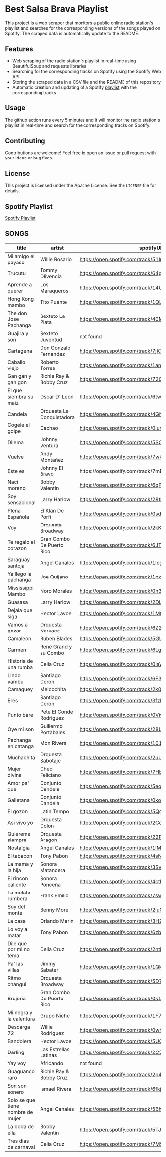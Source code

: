 # Best Salsa Brava Playlist

This project is a web scraper that monitors a public online radio station's playlist and searches for the corresponding versions of the songs played on Spotify.
The scraped data is automatically update to the README.

## Features

- Web scraping of the radio station's playlist in real-time using BeautifulSoup and requests libraries
- Searching for the corresponding tracks on Spotify using the Spotify Web API
- Storing the scraped data in a CSV file and the README of this repository
- Automatic creation and updating of a Spotify [playlist](https://open.spotify.com/playlist/2FVMIqoBJZvgR0kZKCD4jP?si=34f61e34db3248fd) with the corresponding tracks

## Usage

The github action runs every 5 minutes and it will monitor the radio station's playlist in real-time and search for the corresponding tracks on Spotify.

## Contributing

Contributions are welcome! Feel free to open an issue or pull request with your ideas or bug fixes.

## License

This project is licensed under the Apache License. See the `LICENSE` file for details.

## Spotify Playlist

[Spotify Playlist](https://open.spotify.com/playlist/2FVMIqoBJZvgR0kZKCD4jP?si=34f61e34db3248fd)

## SONGS

| title                             | artist                    | spotifyURL                                            |
| --------------------------------- | ------------------------- | ----------------------------------------------------- |
| Mi amigo el payaso                | Willie Rosario            | https://open.spotify.com/track/51InsKGmox8AzUOnTygpTa |
| Trucutu                           | Tommy Olivencia           | https://open.spotify.com/track/64g9DmjfX5oZ2MZ3Dnv5oY |
| Aprende a querer                  | Los Maraqueros            | https://open.spotify.com/track/14Ud5MkZ545vb2KXz9fZXW |
| Hong Kong mambo                   | Tito Puente               | https://open.spotify.com/track/1QLC5yG0vyDMXsShhpsGsX |
| The don Jose Pachanga             | Sexteto La Plata          | https://open.spotify.com/track/40MtH3JlTVMUlWX6y9zmct |
| Guajira y son                     | Sexteto Juventud          | not found                                             |
| Cartagena                         | Don Gonzalo Fernandez     | https://open.spotify.com/track/7jK38ByRpsWyveWkzRgA2i |
| Caballo viejo                     | Roberto Torres            | https://open.spotify.com/track/1anvIYY3hAtLL72lJA5z44 |
| Gan gan y gan gon                 | Richie Ray & Bobby Cruz   | https://open.spotify.com/track/720YcfJfcMrRgn42LCdZZt |
| El que siembra su maiz            | Oscar D' Leon             | https://open.spotify.com/track/6twkbk7nborAviztg3eTH9 |
| Candela                           | Orquesta La Conquistadora | https://open.spotify.com/track/4GNdG2GTECFQb3ybkbgSnh |
| Cogele el golpe                   | Cachao                    | https://open.spotify.com/track/0lunMiZlsZ7U854GvHMyVZ |
| Dilema                            | Johnny Ventura            | https://open.spotify.com/track/5SOpWUw80uaYgOBCOjuY0V |
| Vuelve                            | Andy Montañez             | https://open.spotify.com/track/7wk0sxpcNrjY448B6uizAJ |
| Este es                           | Johnny El Bravo           | https://open.spotify.com/track/7mBzEoM1uUwWIN2SMkwck5 |
| Naci moreno                       | Bobby Valentin            | https://open.spotify.com/track/6qPJyX7IRJ4aFuUDGIX3lg |
| Soy sensacional                   | Larry Harlow              | https://open.spotify.com/track/28tIwbYX1oh1NVZeaWfMJq |
| Plena Española                    | El Klan De Porfi          | https://open.spotify.com/track/0sdccC61RQDVHTRYVrB5LA |
| Voy                               | Orquesta Broadway         | https://open.spotify.com/track/2kKs7ZiMucAcIrB55roU46 |
| Te regalo el corazon              | Gran Combo De Puerto Rico | https://open.spotify.com/track/6JTuTBQwY6SwCx0HzdZVjV |
| Saraguay santoja                  | Angel Canales             | https://open.spotify.com/track/1lcgnuJJrwJOmqLRwBkGCu |
| Ya llego la pachanga              | Joe Quijano               | https://open.spotify.com/track/1pxv6O4wEwQhZh0t3NuxHf |
| Mississippi Mambo                 | Noro Morales              | https://open.spotify.com/track/0n3umry97115V9PO2K6JrV |
| Guasasa                           | Larry Harlow              | https://open.spotify.com/track/2DLUhOws1KOlkFdJOIwlol |
| Dejala que siga                   | Hector Lavoe              | https://open.spotify.com/track/1M97ayCQqyCCsiSs2OIBb9 |
| Vamos a gozar                     | Orquesta Narvaez          | https://open.spotify.com/track/6Z2ymct2GGcKoOiqfdms2S |
| Camaleon                          | Ruben Blades              | https://open.spotify.com/track/5GUUC8DAKNooSDKR2cwr38 |
| Carmen                            | Rene Grand y su Combo     | https://open.spotify.com/track/6LgoKL7hkc5WjNyAUh2Bcb |
| Historia de una rumba             | Celia Cruz                | https://open.spotify.com/track/0IaWqdNBmkBZ5814bZmIuJ |
| Lindo yambu                       | Santiago Ceron            | https://open.spotify.com/track/6F3IWzKb8UbwjB0HMxxu5I |
| Camaguey                          | Melcochita                | https://open.spotify.com/track/2k0OwbQJsyDJddUrSXkT32 |
| Eres                              | Santiago Ceron            | https://open.spotify.com/track/3fzHBJL5fBiKVUNXCM1X1F |
| Punto bare                        | Pete El Conde Rodriguez   | https://open.spotify.com/track/0VivChKkS9IhrclpF4du3d |
| Oye mi son                        | Guillermo Portabales      | https://open.spotify.com/track/28LdxtoxqzTF5u9dV2sxuz |
| Pachanga en catanga               | Mon Rivera                | https://open.spotify.com/track/101mzHyf8mzqhtsOj8uNQT |
| Muchachita                        | Orquesta Sabotaje         | https://open.spotify.com/track/2uUnR2LRcMthfZn4mpPtnR |
| Mujer divina                      | Cheo Feliciano            | https://open.spotify.com/track/7HbmkNTRsA8WI4aHc6yPQY |
| Amor pa' que                      | Conjunto Candela          | https://open.spotify.com/track/5eoMWEijqH3kQ7qevcFosR |
| Galletana                         | Conjunto Candela          | https://open.spotify.com/track/0kof1aFFKjnfwhqK0jKvZW |
| El gozon                          | Latin Tempo               | https://open.spotify.com/track/5QgAU6JV10POSDtMvJD6XS |
| Asi vivo yo                       | Orquesta Colon            | https://open.spotify.com/track/2CcyeSu1PAIIhb4Iv5sagx |
| Quiereme siempre                  | Orquesta Aragon           | https://open.spotify.com/track/22F9GG1fnzQNJRqOmepoqd |
| Nostalgia                         | Angel Canales             | https://open.spotify.com/track/1lMoqzAjvLxIQJoYSeNVj1 |
| El tabacon                        | Tony Pabon                | https://open.spotify.com/track/4sNQU7kXoWipL2fVrnZQ67 |
| La mama y la hija                 | Sonora Matancera          | https://open.spotify.com/track/3SvgTwzhkwcBpGgHieHPKC |
| El rincon caliente                | Sonora Ponceña            | https://open.spotify.com/track/4ctF5pkYvm6zb23v2IGXbO |
| La mulata rumbera                 | Frank Emilio              | https://open.spotify.com/track/7swISPTa6QyTwj3FzOG2U6 |
| Soy del monte                     | Benny More                | https://open.spotify.com/track/2iuOaXqDDPEjJhVj40fYwh |
| La casa                           | Orlando Marin             | https://open.spotify.com/track/3H2PEOg5hpTwcVhfLTXUjF |
| Lo voy a matar                    | Tony Pabon                | https://open.spotify.com/track/6zbrg6Xk70524Gsk2QohHe |
| Dile que por mi no tema           | Celia Cruz                | https://open.spotify.com/track/2nti8TuVhtp3Gk53WUnnM4 |
| Pa' las villas                    | Jimmy Sabater             | https://open.spotify.com/track/1QkSHaQlzXAFGDcE4KHUJq |
| Ritmo changui                     | Orquesta Broadway         | https://open.spotify.com/track/5D7lpDwOC55CQ12JkwZD44 |
| Brujeria                          | Gran Combo De Puerto Rico | https://open.spotify.com/track/0k1hbeZodoEw34FAdbh8xM |
| Mi negra y la calentura           | Grupo Niche               | https://open.spotify.com/track/1F7AgINv1nMIQpa7MG2y2a |
| Descarga 72                       | Willie Rodriguez          | https://open.spotify.com/track/0whNepSOk8TixuH4cXIoDX |
| Bandolera                         | Hector Lavoe              | https://open.spotify.com/track/5UCnz9Q6GSFLl6oeCSaSSZ |
| Darling                           | Las Estrellas Latinas     | https://open.spotify.com/track/2C59FvFzpyZhcj0Uf59gHq |
| Yay voy                           | Africando                 | not found                                             |
| Guaguanco raro                    | Richie Ray & Bobby Cruz   | https://open.spotify.com/track/2p4JCDisy82i1dhZW4v0Pr |
| Son son sonero                    | Ismael Rivera             | https://open.spotify.com/track/6fkj46aq8HciRuahLWalUs |
| Solo se que tiene nombre de mujer | Angel Canales             | https://open.spotify.com/track/5BhskgYOvFHJqriUD0sWww |
| La boda de ella                   | Bobby Valentin            | https://open.spotify.com/track/5TJdydyYwx5qvajZWFocwe |
| Tres dias de carnaval             | Celia Cruz                | https://open.spotify.com/track/7M9c79GkV5Kt8eBRtoW7sL |
